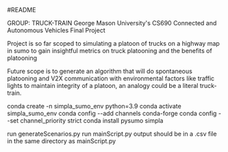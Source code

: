 #README

GROUP: TRUCK-TRAIN
George Mason University's CS690 Connected and Autonomous Vehicles Final Project

Project is so far scoped to simulating a platoon of trucks on a highway map in sumo to gain insightful metrics on truck platooning and the benefits of platooning

Future scope is to generate an algorithm that will do spontaneous platooning and V2X communication with environmental factors like traffic lights to maintain integrity of a platoon, an analogy could be a literal truck-train. 

conda create -n simpla_sumo_env python=3.9
conda activate simpla_sumo_env
conda config --add channels conda-forge
conda config --set channel_priority strict
conda install pysumo simpla

run generateScenarios.py
run mainScript.py
output should be in a .csv file in the same directory as mainScript.py
